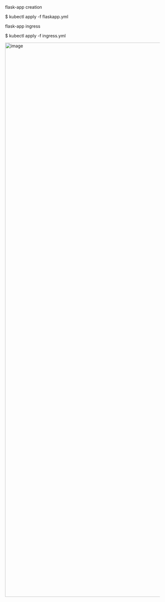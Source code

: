 flask-app creation

$ kubectl apply -f flaskapp.yml

flask-app ingress

$ kubectl apply -f ingress.yml



<img width="2880" height="1800" alt="image" src="https://github.com/user-attachments/assets/41bdd486-a195-47f1-a8f2-abfbe5a69687" />
